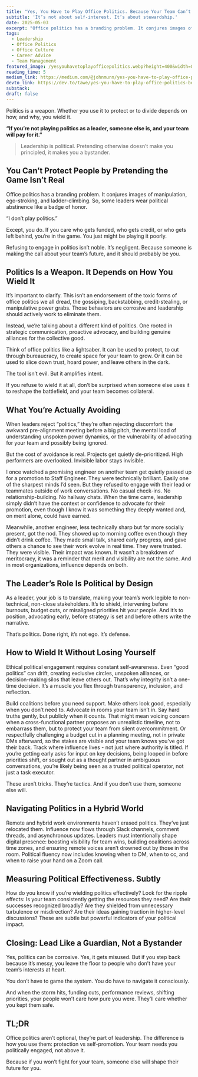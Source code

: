 ```yaml
---
title: "Yes, You Have to Play Office Politics. Because Your Team Can’t Afford for You Not To."
subtitle: 'It’s not about self-interest. It’s about stewardship.'
date: 2025-05-03
excerpt: "Office politics has a branding problem. It conjures images of manipulation, ego-stroking, and ladder-climbing. So, some leaders wear political abstinence like a badge of honor. Except, you do. If you…"
tags:
  - Leadership
  - Office Politics
  - Office Culture
  - Career Advice
  - Team Management
featured_image: /yesyouhavetoplayofficepolitics.webp?height=400&width=800
reading_time: 5
medium_link: https://medium.com/@johnmunn/yes-you-have-to-play-office-politics-because-your-team-cant-afford-for-you-not-to-c492ccad5735
devto_link: https://dev.to/tawe/yes-you-have-to-play-office-politics-because-your-team-cant-afford-for-you-not-to-hfp
substack:
draft: false
---
```


Politics is a weapon. Whether you use it to protect or to divide depends on how, and why, you wield it.

**“If you’re not playing politics as a leader, someone else is, and your team will pay for it.”**

> Leadership is political. Pretending otherwise doesn’t make you principled, it makes you a bystander.

## You Can’t Protect People by Pretending the Game Isn’t Real

Office politics has a branding problem. It conjures images of manipulation, ego-stroking, and ladder-climbing. So, some leaders wear political abstinence like a badge of honor.

“I don’t play politics.”

Except, you do. If you care who gets funded, who gets credit, or who gets left behind, you’re in the game. You just might be playing it poorly.

Refusing to engage in politics isn’t noble. It’s negligent. Because someone is making the call about your team’s future, and it should probably be you.

## Politics Is a Weapon. It Depends on How You Wield It

It’s important to clarify. This isn’t an endorsement of the toxic forms of office politics we all dread, the gossiping, backstabbing, credit-stealing, or manipulative power grabs. Those behaviors are corrosive and leadership should actively work to eliminate them.

Instead, we’re talking about a different kind of politics. One rooted in strategic communication, proactive advocacy, and building genuine alliances for the collective good.

Think of office politics like a lightsaber. It can be used to protect, to cut through bureaucracy, to create space for your team to grow. Or it can be used to slice down trust, hoard power, and leave others in the dark.

The tool isn’t evil. But it amplifies intent.

If you refuse to wield it at all, don’t be surprised when someone else uses it to reshape the battlefield, and your team becomes collateral.

## What You’re Actually Avoiding

When leaders reject “politics,” they’re often rejecting discomfort: the awkward pre-alignment meeting before a big pitch, the mental load of understanding unspoken power dynamics, or the vulnerability of advocating for your team and possibly being ignored.

But the cost of avoidance is real. Projects get quietly de-prioritized. High performers are overlooked. Invisible labor stays invisible.

I once watched a promising engineer on another team get quietly passed up for a promotion to Staff Engineer. They were technically brilliant. Easily one of the sharpest minds I’d seen. But they refused to engage with their lead or teammates outside of work conversations. No casual check-ins. No relationship-building. No hallway chats. When the time came, leadership simply didn’t have the context or confidence to advocate for their promotion, even though I know it was something they deeply wanted and, on merit alone, could have earned.

Meanwhile, another engineer, less technically sharp but far more socially present, got the nod. They showed up to morning coffee even though they didn’t drink coffee. They made small talk, shared early progress, and gave others a chance to see their work evolve in real time. They were trusted. They were visible. Their impact was known. It wasn’t a breakdown of meritocracy, it was a reminder that merit and visibility are not the same. And in most organizations, influence depends on both.

## The Leader’s Role Is Political by Design

As a leader, your job is to translate, making your team’s work legible to non-technical, non-close stakeholders. It’s to shield, intervening before burnouts, budget cuts, or misaligned priorities hit your people. And it’s to position, advocating early, before strategy is set and before others write the narrative.

That’s politics. Done right, it’s not ego. It’s defense.

## How to Wield It Without Losing Yourself

Ethical political engagement requires constant self-awareness. Even “good politics” can drift, creating exclusive circles, unspoken alliances, or decision-making silos that leave others out. That’s why integrity isn’t a one-time decision. It’s a muscle you flex through transparency, inclusion, and reflection.

Build coalitions before you need support. Make others look good, especially when you don’t need to. Advocate in rooms your team isn’t in. Say hard truths gently, but publicly when it counts. That might mean voicing concern when a cross-functional partner proposes an unrealistic timeline, not to embarrass them, but to protect your team from silent overcommitment. Or respectfully challenging a budget cut in a planning meeting, not in private DMs afterward, so the stakes are visible and your team knows you’ve got their back. Track where influence lives  -  not just where authority is titled. If you’re getting early asks for input on key decisions, being looped in before priorities shift, or sought out as a thought partner in ambiguous conversations, you’re likely being seen as a trusted political operator, not just a task executor.

These aren’t tricks. They’re tactics. And if you don’t use them, someone else will.

## Navigating Politics in a Hybrid World

Remote and hybrid work environments haven’t erased politics. They’ve just relocated them. Influence now flows through Slack channels, comment threads, and asynchronous updates. Leaders must intentionally shape digital presence: boosting visibility for team wins, building coalitions across time zones, and ensuring remote voices aren’t drowned out by those in the room. Political fluency now includes knowing when to DM, when to cc, and when to raise your hand on a Zoom call.

## Measuring Political Effectiveness. Subtly

How do you know if you’re wielding politics effectively? Look for the ripple effects: Is your team consistently getting the resources they need? Are their successes recognized broadly? Are they shielded from unnecessary turbulence or misdirection? Are their ideas gaining traction in higher-level discussions? These are subtle but powerful indicators of your political impact.

## Closing: Lead Like a Guardian, Not a Bystander

Yes, politics can be corrosive. Yes, it gets misused. But if you step back because it’s messy, you leave the floor to people who don’t have your team’s interests at heart.

You don’t have to game the system. You do have to navigate it consciously.

And when the storm hits, funding cuts, performance reviews, shifting priorities, your people won’t care how pure you were. They’ll care whether you kept them safe.

## TL;DR

Office politics aren’t optional, they’re part of leadership. The difference is how you use them: protection vs self-promotion. Your team needs you politically engaged, not above it.

Because if you won’t fight for your team, someone else will shape their future for you.